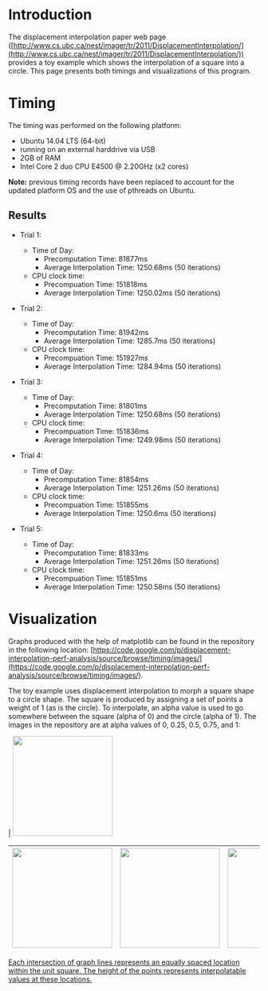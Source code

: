 # Introduction #

The displacement interpolation paper web page ([http://www.cs.ubc.ca/nest/imager/tr/2011/DisplacementInterpolation/](http://www.cs.ubc.ca/nest/imager/tr/2011/DisplacementInterpolation/)) provides a toy example which shows the interpolation of a square into a circle.  This page presents both timings and visualizations of this program.


# Timing #

The timing was performed on the following platform:
  * Ubuntu 14.04 LTS (64-bit)
  * running on an external harddrive via USB
  * 2GB of RAM
  * Intel Core 2 duo CPU E4500 @ 2.20GHz (x2 cores)

**Note:** previous timing records have been replaced to account for the updated platform OS and the use of pthreads on Ubuntu.

## Results ##

  * Trial 1:
    * Time of Day:
      * Precomputation Time: 81877ms
      * Average Interpolation Time: 1250.68ms (50 iterations)
    * CPU clock time:
      * Precompuation Time: 151818ms
      * Average Interpolation Time: 1250.02ms (50 iterations)

  * Trial 2:
    * Time of Day:
      * Precomputation Time: 81942ms
      * Average Interpolation Time: 1285.7ms (50 iterations)
    * CPU clock time:
      * Precompuation Time: 151927ms
      * Average Interpolation Time: 1284.94ms (50 iterations)

  * Trial 3:
    * Time of Day:
      * Precomputation Time: 81801ms
      * Average Interpolation Time: 1250.68ms (50 iterations)
    * CPU clock time:
      * Precompuation Time: 151836ms
      * Average Interpolation Time: 1249.98ms (50 iterations)

  * Trial 4:
    * Time of Day:
      * Precomputation Time: 81854ms
      * Average Interpolation Time: 1251.26ms (50 iterations)
    * CPU clock time:
      * Precompuation Time: 151855ms
      * Average Interpolation Time: 1250.6ms (50 iterations)

  * Trial 5:
    * Time of Day:
      * Precomputation Time: 81833ms
      * Average Interpolation Time: 1251.26ms (50 iterations)
    * CPU clock time:
      * Precompuation Time: 151851ms
      * Average Interpolation Time: 1250.58ms (50 iterations)

# Visualization #

Graphs produced with the help of matplotlib can be found in the repository in the following location: [https://code.google.com/p/displacement-interpolation-perf-analysis/source/browse/timing/images/](https://code.google.com/p/displacement-interpolation-perf-analysis/source/browse/timing/images/).

The toy example uses displacement interpolation to morph a square shape to a circle shape.  The square is produced by assigning a set of points a weight of 1 (as is the circle).  To interpolate, an alpha value is used to go somewhere between the square (alpha of 0) and the circle (alpha of 1).  The images in the repository are at alpha values of 0, 0.25, 0.5, 0.75, and 1:

| <a href='https://displacement-interpolation-perf-analysis.googlecode.com/git/timing/images/alpha0.png'><img src='https://displacement-interpolation-perf-analysis.googlecode.com/git/timing/images/alpha0.png' width='200></a'> <table><thead><th> <a href='https://displacement-interpolation-perf-analysis.googlecode.com/git/timing/images/alpha025.png'><img src='https://displacement-interpolation-perf-analysis.googlecode.com/git/timing/images/alpha025.png' width='200></a'> </th><th> <a href='https://displacement-interpolation-perf-analysis.googlecode.com/git/timing/images/alpha05.png'><img src='https://displacement-interpolation-perf-analysis.googlecode.com/git/timing/images/alpha05.png' width='200></a'> </th><th> <a href='https://displacement-interpolation-perf-analysis.googlecode.com/git/timing/images/alpha075.png'><img src='https://displacement-interpolation-perf-analysis.googlecode.com/git/timing/images/alpha075.png' width='200></a'> </th><th> <a href='https://displacement-interpolation-perf-analysis.googlecode.com/git/timing/images/alpha1.png'><img src='https://displacement-interpolation-perf-analysis.googlecode.com/git/timing/images/alpha1.png' width='200></a'> </th></thead><tbody></tbody></table>

Each intersection of graph lines represents an equally spaced location within the unit square.  The height of the points represents interpolatable values at these locations.